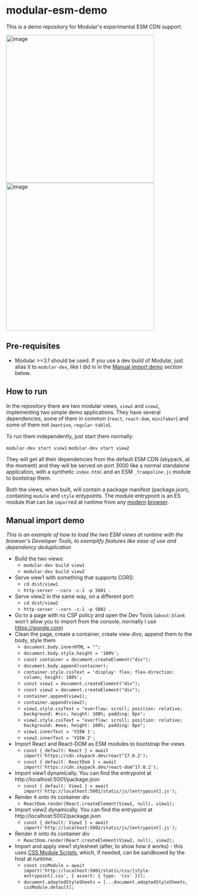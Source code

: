 # modular-esm-demo

This is a demo repository for Modular's experimental ESM CDN support.

<img width="400" alt="image" src="https://user-images.githubusercontent.com/315834/156772150-3252b2b9-2f29-4f2e-9e82-354a06779d94.png">
<img width="400" alt="image" src="https://user-images.githubusercontent.com/315834/156772205-51c89751-a7f4-4d9e-a7aa-03c9e5f46728.png">

## Pre-requisites

- Modular >=3.1 should be used. If you use a dev build of Modular, just alias it
  to `modular-dev`, like I did in in the
  [Manual import demo](#manual-import-demo) section below.

## How to run

In the repository there are two modular views, `view1` and `view2`, implementing
two simple demo applications. They have several dependencies, some of them in
common (`react`, `react-dom`, `minifaker`) and some of them not (`mantine`,
`regular-table`).

To run them independently, just start them normally:

`modular-dev start view1` `modular-dev start view2`

They will get all their dependencies from the default ESM CDN (skypack, at the
moment) and they will be served on port 3000 like a normal standalone
application, with a synthetic `index.html` and an ESM `_trampoline.js` module to
bootstrap them.

Both the views, when built, will contain a package manifest (package.json),
containing `module` and `style` entypoints. The module entrypoint is an ES
module that can be `import`ed at runtime from any
[modern](https://caniuse.com/mdn-javascript_statements_import)
[browser](https://caniuse.com/es6-module-dynamic-import).

## Manual import demo

_This is an example of how to load the two ESM views at runtime with the
browser's Developer Tools, to exemplify features like ease of use and dependency
deduplication_

- Build the two views:
  - `modular-dev build view1`
  - `modular-dev build view2`
- Serve view1 with something that supports CORS:
  - `cd dist/view1`
  - `http-server --cors -c-1 -p 5001 .`
- Serve view2 in the same way, on a different port:
  - `cd dist/view2`
  - `http-server --cors -c-1 -p 5002 .`
- Go to a page with no CSP policy and open the Dev Tools (`about:blank` won't
  allow you to import from the console, normally I use https://google.com)
- Clean the page, create a container, create view divs, append them to the body,
  style them
  - `document.body.innerHTML = "";`
  - `document.body.style.height = '100%';`
  - `const container = document.createElement("div");`
  - `document.body.append(container);`
  - `container.style.cssText = 'display: flex; flex-direction: column; height: 100%';`
  - `const view1 = document.createElement("div");`
  - `const view2 = document.createElement("div");`
  - `container.append(view1);`
  - `container.append(view2);`
  - `view1.style.cssText = "overflow: scroll; position: relative; background: #ccc; height: 100%; padding: 8px";`
  - `view2.style.cssText = "overflow: scroll; position: relative; background: #eee; height: 100%; padding: 8px";`
  - `view1.innerText = 'VIEW 1';`
  - `view2.innerText = 'VIEW 2';`
- Import React and React-DOM as ESM modules to bootstrap the views
  - `const { default: React } = await import('https://cdn.skypack.dev/react^17.0.2');`
  - `const { default: ReactDom } = await import('https://cdn.skypack.dev/react-dom^17.0.2');`
- Import view1 dynamically. You can find the entrypoint at
  http://localhost:5001/package.json
  - `const { default: View1 } = await import('http://localhost:5001/static/js/[entrypoint].js');`
- Render it onto its container div
  - `ReactDom.render(React.createElement(View1, null), view1);`
- Import view2 dynamically. You can find the entrypoint at
  http://localhost:5002/package.json
  - `const { default: View2 } = await import('http://localhost:5002/static/js/[entrypoint].js');`
- Render it onto its container div
  - `ReactDom.render(React.createElement(View2, null), view2);`
- Import and apply view1 stylesheet (after, to show how it works) - this uses
  [CSS Module Scripts](https://web.dev/css-module-scripts/), which, if needed,
  can be sandboxed by the host at runtime.
  - `const cssModule = await import('http://localhost:5001/static/css/[style-entrypoint].css', { assert: { type: 'css' }});`
  - `document.adoptedStyleSheets = [...document.adoptedStyleSheets, cssModule.default];`
